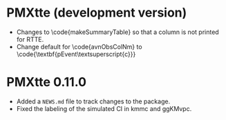# PMXtte (development version)

* Changes to \code{makeSummaryTable} so that a column is not printed for RTTE.
* Change default for \code{avnObsColNm} to \code{\\textbf{pEvent\\textsuperscript{c}}}

# PMXtte 0.11.0

* Added a `NEWS.md` file to track changes to the package.
* Fixed the labeling of the simulated CI in kmmc and ggKMvpc.

